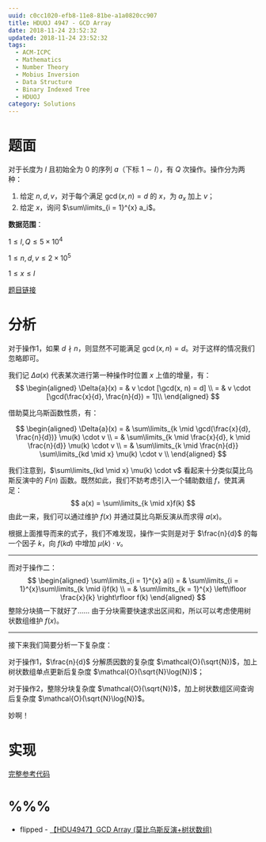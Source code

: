 ```yaml
---
uuid: c0cc1020-efb8-11e8-81be-a1a0820cc907
title: HDUOJ 4947 - GCD Array
date: 2018-11-24 23:52:32
updated: 2018-11-24 23:52:32
tags:
  - ACM-ICPC
  - Mathematics
  - Number Theory
  - Mobius Inversion
  - Data Structure
  - Binary Indexed Tree
  - HDUOJ
category: Solutions
---
```


# 题面

对于长度为 $l$ 且初始全为 $0$ 的序列 $a$（下标 $1 \sim l$），有 $Q$ 次操作。操作分为两种：

1. 给定 $n, d, v$，对于每个满足 $\gcd(x, n) = d$ 的 $x$，为 $a_x$ 加上 $v$；
2. 给定 $x$，询问 $\sum\limits_{i = 1}^{x} a_i$。

**数据范围**：

$1 \le l, Q \le 5 \times 10^4$

$1 \le n, d, v \le 2 \times 10^5$

$1 \le x \le l$

[题目链接](http://acm.hdu.edu.cn/showproblem.php?pid=4947)

# 分析

对于操作1，如果 $d \nmid n$，则显然不可能满足 $\gcd(x, n) = d$。对于这样的情况我们忽略即可。

我们记 $\Delta{a}(x)$ 代表某次进行第一种操作时位置 $x$ 上值的增量，有：
$$
\begin{aligned}
\Delta{a}(x) = & v \cdot [\gcd(x, n) = d] \\
= & v \cdot [\gcd(\frac{x}{d}, \frac{n}{d}) = 1]\\
\end{aligned}
$$

借助莫比乌斯函数性质，有：

$$
\begin{aligned}
\Delta{a}(x) = & \sum\limits_{k \mid \gcd(\frac{x}{d}, \frac{n}{d})} \mu(k) \cdot v \\
= & \sum\limits_{k \mid \frac{x}{d}, k \mid \frac{n}{d}} \mu(k) \cdot v \\
= & \sum\limits_{k \mid \frac{n}{d}} \sum\limits_{kd \mid x} \mu(k) \cdot v \\
\end{aligned}
$$

我们注意到，$\sum\limits_{kd \mid x} \mu(k) \cdot v$ 看起来十分类似莫比乌斯反演中的 $F(n)$ 函数。既然如此，我们不妨考虑引入一个辅助数组 $f$，使其满足：
$$
a(x) = \sum\limits_{k \mid x}f(k)
$$
由此一来，我们可以通过维护 $f(x)$ 并通过莫比乌斯反演从而求得 $a(x)$。

根据上面推导而来的式子，我们不难发现，操作一实则是对于 $\frac{n}{d}$ 的每一个因子 $k$，向 $f(kd)$ 中增加 $\mu(k) \cdot v$。

---

而对于操作二：
$$
\begin{aligned}
\sum\limits_{i = 1}^{x} a(i) = & \sum\limits_{i = 1}^{x}\sum\limits_{k \mid i}f(k) \\
= & \sum\limits_{k = 1}^{x} \left\lfloor \frac{x}{k} \right\rfloor f(k)
\end{aligned}
$$
整除分块搞一下就好了…… 由于分块需要快速求出区间和，所以可以考虑使用树状数组维护 $f(x)$。

---

接下来我们简要分析一下复杂度：

对于操作1，$\frac{n}{d}$ 分解质因数的复杂度 $\mathcal{O}(\sqrt{N})$，加上树状数组单点更新后复杂度 $\mathcal{O}(\sqrt{N}\log{N})$；

对于操作2，整除分块复杂度 $\mathcal{O}(\sqrt{N})$，加上树状数组区间查询后复杂度 $\mathcal{O}(\sqrt{N}\log{N})$。

妙啊！

# 实现

[完整参考代码](https://github.com/codgician/Competitive-Programming/blob/master/HDUOJ/4947/mobius_inversion_binary_indexed_tree.cpp)

# %%%

- flipped - [【HDU4947】GCD Array (莫比乌斯反演+树状数组)](https://www.cnblogs.com/flipped/p/HDU4947.html)